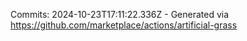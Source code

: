 Commits: 2024-10-23T17:11:22.336Z - Generated via https://github.com/marketplace/actions/artificial-grass
<br>
